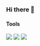 ### Hi there 👋


#### Tools
<img src="https://img.shields.io/badge/Python-3766AB?style=for-the-badge&logo=Python&logoColor=white"/></a>
<img src="https://img.shields.io/badge/oracle-F80000?style=for-the-badge&logo=oracle&logoColor=white"></a>
<img src="https://img.shields.io/badge/github-181717?style=for-the-badge&logo=github&logoColor=white"></a>
